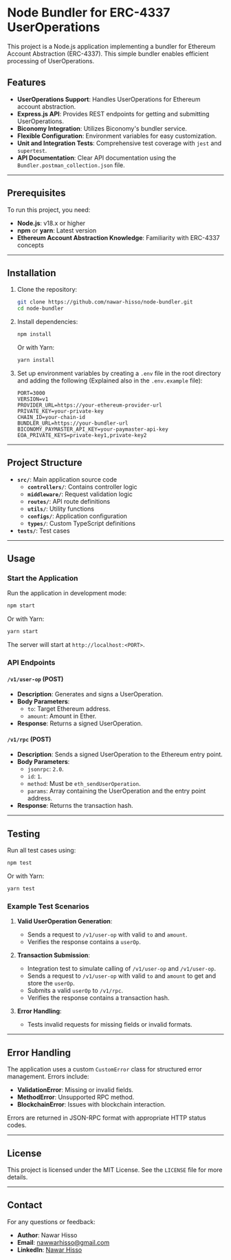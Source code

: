 # Node Bundler for ERC-4337 UserOperations

This project is a Node.js application implementing a bundler for Ethereum Account Abstraction (ERC-4337). This simple bundler enables efficient processing of UserOperations.

## Features

- **UserOperations Support**: Handles UserOperations for Ethereum account abstraction.
- **Express.js API**: Provides REST endpoints for getting and submitting UserOperations.
- **Biconomy Integration**: Utilizes Biconomy's bundler service.
- **Flexible Configuration**: Environment variables for easy customization.
- **Unit and Integration Tests**: Comprehensive test coverage with `jest` and `supertest`.
- **API Documentation**: Clear API documentation using the `Bundler.postman_collection.json` file.

---

## Prerequisites

To run this project, you need:

- **Node.js**: v18.x or higher
- **npm** or **yarn**: Latest version
- **Ethereum Account Abstraction Knowledge**: Familiarity with ERC-4337 concepts

---

## Installation

1. Clone the repository:

   ```bash
   git clone https://github.com/nawar-hisso/node-bundler.git
   cd node-bundler
   ```

2. Install dependencies:

   ```bash
   npm install
   ```

   Or with Yarn:

   ```bash
   yarn install
   ```

3. Set up environment variables by creating a `.env` file in the root directory and adding the following (Explained also in the `.env.example` file):
   ```env
   PORT=3000
   VERSION=v1
   PROVIDER_URL=https://your-ethereum-provider-url
   PRIVATE_KEY=your-private-key
   CHAIN_ID=your-chain-id
   BUNDLER_URL=https://your-bundler-url
   BICONOMY_PAYMASTER_API_KEY=your-paymaster-api-key
   EOA_PRIVATE_KEYS=private-key1,private-key2
   ```

---

## Project Structure

- **`src/`**: Main application source code
  - **`controllers/`**: Contains controller logic
  - **`middleware/`**: Request validation logic
  - **`routes/`**: API route definitions
  - **`utils/`**: Utility functions
  - **`configs/`**: Application configuration
  - **`types/`**: Custom TypeScript definitions
- **`tests/`**: Test cases

---

## Usage

### Start the Application

Run the application in development mode:

```bash
npm start
```

Or with Yarn:

```bash
yarn start
```

The server will start at `http://localhost:<PORT>`.

### API Endpoints

#### `/v1/user-op` (POST)

- **Description**: Generates and signs a UserOperation.
- **Body Parameters**:
  - `to`: Target Ethereum address.
  - `amount`: Amount in Ether.
- **Response**: Returns a signed UserOperation.

#### `/v1/rpc` (POST)

- **Description**: Sends a signed UserOperation to the Ethereum entry point.
- **Body Parameters**:
  - `jsonrpc`: `2.0`.
  - `id`: `1`.
  - `method`: Must be `eth_sendUserOperation`.
  - `params`: Array containing the UserOperation and the entry point address.
- **Response**: Returns the transaction hash.

---

## Testing

Run all test cases using:

```bash
npm test
```

Or with Yarn:

```bash
yarn test
```

### Example Test Scenarios

1. **Valid UserOperation Generation**:

   - Sends a request to `/v1/user-op` with valid `to` and `amount`.
   - Verifies the response contains a `userOp`.

2. **Transaction Submission**:

   - Integration test to simulate calling of `/v1/user-op` and `/v1/user-op`.
   - Sends a request to `/v1/user-op` with valid `to` and `amount` to get and store the `userOp`.
   - Submits a valid `userOp` to `/v1/rpc`.
   - Verifies the response contains a transaction hash.

3. **Error Handling**:
   - Tests invalid requests for missing fields or invalid formats.

---

## Error Handling

The application uses a custom `CustomError` class for structured error management. Errors include:

- **ValidationError**: Missing or invalid fields.
- **MethodError**: Unsupported RPC method.
- **BlockchainError**: Issues with blockchain interaction.

Errors are returned in JSON-RPC format with appropriate HTTP status codes.

---

## License

This project is licensed under the MIT License. See the `LICENSE` file for more details.

---

## Contact

For any questions or feedback:

- **Author**: Nawar Hisso
- **Email**: [nawwarhisso@gmail.com](mailto:nawwarhisso@gmail.com)
- **LinkedIn**: [Nawar Hisso](https://www.linkedin.com/in/nawarhisso/)
